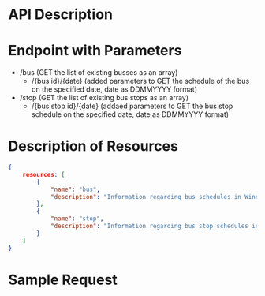 # API Description


# Endpoint with Parameters

- /bus (GET the list of existing busses as an array)
	- /{bus id}/{date} (added parameters to GET the schedule of the bus on the specified date, date as DDMMYYYY format)
- /stop (GET the list of existing bus stops as an array)
	- /{bus stop id}/{date} (addaed parameters to GET the bus stop schedule on the specified date, date as DDMMYYYY format)

# Description of Resources

```json
{
	resources: [
		{
			"name": "bus",
			"description": "Information regarding bus schedules in Winnipeg."
		},
		{
			"name": "stop",
			"description": "Information regarding bus stop schedules in Winnipeg."
		}
	]
}
```

# Sample Request